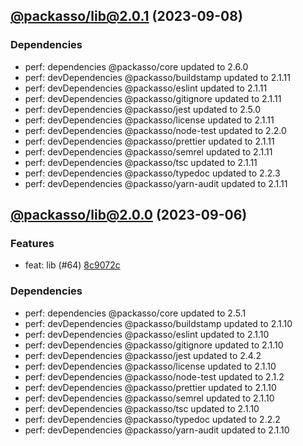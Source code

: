 ## [@packasso/lib@2.0.1](https://github.com/qiwi/packasso/compare/2023.9.6-packasso.lib.2.0.0-f0...2023.9.8-packasso.lib.2.0.1-f0) (2023-09-08)

### Dependencies
* perf: dependencies @packasso/core updated to 2.6.0
* perf: devDependencies @packasso/buildstamp updated to 2.1.11
* perf: devDependencies @packasso/eslint updated to 2.1.11
* perf: devDependencies @packasso/gitignore updated to 2.1.11
* perf: devDependencies @packasso/jest updated to 2.5.0
* perf: devDependencies @packasso/license updated to 2.1.11
* perf: devDependencies @packasso/node-test updated to 2.2.0
* perf: devDependencies @packasso/prettier updated to 2.1.11
* perf: devDependencies @packasso/semrel updated to 2.1.11
* perf: devDependencies @packasso/tsc updated to 2.1.11
* perf: devDependencies @packasso/typedoc updated to 2.2.3
* perf: devDependencies @packasso/yarn-audit updated to 2.1.11

## [@packasso/lib@2.0.0](https://github.com/qiwi/packasso/compare/undefined...2023.9.6-packasso.lib.2.0.0-f0) (2023-09-06)

### Features
* feat: lib (#64) [8c9072c](https://github.com/qiwi/packasso/commit/8c9072c75aa7d60dcd6ddcfd34ee32d12aa210b3)

### Dependencies
* perf: dependencies @packasso/core updated to 2.5.1
* perf: devDependencies @packasso/buildstamp updated to 2.1.10
* perf: devDependencies @packasso/eslint updated to 2.1.10
* perf: devDependencies @packasso/gitignore updated to 2.1.10
* perf: devDependencies @packasso/jest updated to 2.4.2
* perf: devDependencies @packasso/license updated to 2.1.10
* perf: devDependencies @packasso/node-test updated to 2.1.2
* perf: devDependencies @packasso/prettier updated to 2.1.10
* perf: devDependencies @packasso/semrel updated to 2.1.10
* perf: devDependencies @packasso/tsc updated to 2.1.10
* perf: devDependencies @packasso/typedoc updated to 2.2.2
* perf: devDependencies @packasso/yarn-audit updated to 2.1.10
